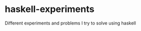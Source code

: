 haskell-experiments
===================

Different experiments and problems I try to solve using haskell
